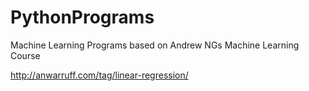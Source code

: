# PythonPrograms
Machine Learning Programs based on Andrew NGs Machine Learning Course

http://anwarruff.com/tag/linear-regression/
